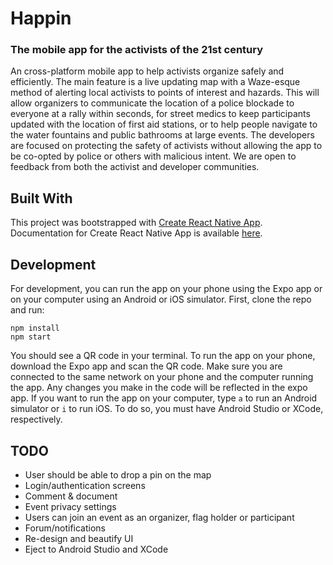 # Happin
### The mobile app for the activists of the 21st century
An cross-platform mobile app to help activists organize safely and efficiently. The main feature is a live updating map with a Waze-esque method of alerting local activists to points of interest and hazards. This will allow organizers to communicate the location of a police blockade to everyone at a rally within seconds, for street medics to keep participants updated with the location of first aid stations, or to help people navigate to the water fountains and public bathrooms at large events. The developers are focused on protecting the safety of activists without allowing the app to be co-opted by police or others with malicious intent. We are open to feedback from both the activist and developer communities.

## Built With
This project was bootstrapped with [Create React Native App](https://github.com/react-community/create-react-native-app). Documentation for Create React Native App is available [here](https://github.com/react-community/create-react-native-app/blob/master/react-native-scripts/template/README.md).

## Development
For development, you can run the app on your phone using the Expo app or on your computer using an Android or iOS simulator. First, clone the repo and run:
```
npm install
npm start
```
You should see a QR code in your terminal. To run the app on your phone, download the Expo app and scan the QR code. Make sure you are connected to the same network on your phone and the computer running the app. Any changes you make in the code will be reflected in the expo app. If you want to run the app on your computer, type `a` to run an Android simulator or `i` to run iOS. To do so, you must have Android Studio or XCode, respectively.

## TODO
- User should be able to drop a pin on the map
- Login/authentication screens
- Comment & document
- Event privacy settings
- Users can join an event as an organizer, flag holder or participant
- Forum/notifications
- Re-design and beautify UI
- Eject to Android Studio and XCode
